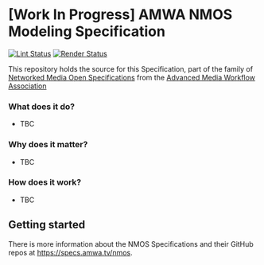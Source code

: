 # \[Work In Progress\] AMWA NMOS Modeling Specification

[![Lint Status](https://github.com/AMWA-TV/nmos-modeling/workflows/Lint/badge.svg)](https://github.com/AMWA-TV/nmos-modeling/actions?query=workflow%3ALint)
[![Render Status](https://github.com/AMWA-TV/nmos-modeling/workflows/Render/badge.svg)](https://github.com/AMWA-TV/nmos-modeling/actions?query=workflow%3ARender)

This repository holds the source for this Specification, part of the family of [Networked Media Open Specifications](https://specs.amwa.tv/nmos) from the [Advanced Media Workflow Association](https://amwa.tv)

<!-- INTRO-START -->

### What does it do?

- TBC

### Why does it matter?

- TBC

### How does it work?

- TBC

<!-- INTRO-END -->

## Getting started

There is more information about the NMOS Specifications and their GitHub repos at <https://specs.amwa.tv/nmos>.
